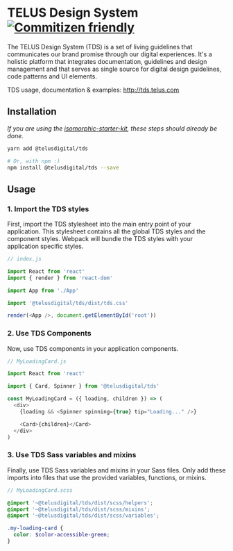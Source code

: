 # TELUS Design System [![Commitizen friendly](https://img.shields.io/badge/commitizen-friendly-brightgreen.svg)](http://commitizen.github.io/cz-cli/)

The TELUS Design System (TDS) is a set of living guidelines that communicates our brand promise through our digital experiences.
It's a holistic platform that integrates documentation, guidelines and design management and that serves as single source for
digital design guidelines, code patterns and UI elements.

TDS usage, documentation & examples: <http://tds.telus.com>

## Installation

_If you are using the [isomorphic-starter-kit](https://github.com/telusdigital/telus-isomorphic-starter-kit), these steps should already be done._

```sh
yarn add @telusdigital/tds

# Or, with npm :)
npm install @telusdigital/tds --save
```

## Usage

### 1. Import the TDS styles

First, import the TDS stylesheet into the main entry point of your application. This stylesheet contains all the global TDS styles and the
component styles. Webpack will bundle the TDS styles with your application specific styles.

```js
// index.js

import React from 'react'
import { render } from 'react-dom'

import App from './App'

import '@telusdigital/tds/dist/tds.css'

render(<App />, document.getElementById('root'))
```

### 2. Use TDS Components

Now, use TDS components in your application components.

```js
// MyLoadingCard.js

import React from 'react'

import { Card, Spinner } from '@telusdigital/tds'

const MyLoadingCard = ({ loading, children }) => (
  <div>
    {loading && <Spinner spinning={true} tip="Loading..." />}

    <Card>{children}</Card>
  </div>
)
```

### 3. Use TDS Sass variables and mixins

Finally, use TDS Sass variables and mixins in your Sass files. Only add these imports into files that use the provided
variables, functions, or mixins.

```scss
// MyLoadingCard.scss

@import '~@telusdigital/tds/dist/scss/helpers';
@import '~@telusdigital/tds/dist/scss/mixins';
@import '~@telusdigital/tds/dist/scss/variables';

.my-loading-card {
  color: $color-accessible-green;
}
```
